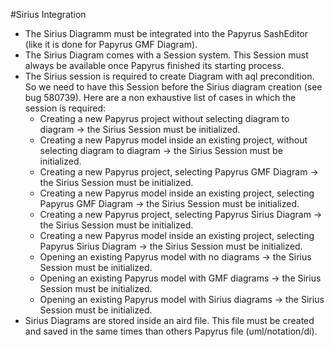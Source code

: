 #Sirius Integration
 * The Sirius Diagramm must be integrated into the Papyrus SashEditor (like it is done for Papyrus GMF Diagram).
 * The Sirius Diagram comes with a Session system. This Session must always be available once Papyrus finished its starting process.
 * The Sirius session is required to create Diagram with aql precondition. So we need to have this Session before the Sirius diagram creation (see bug 580739). Here are a non exhaustive list of cases in which the session is required:
      * Creating a new Papyrus project without selecting diagram to diagram -> the Sirius Session must be initialized.
      * Creating a new Papyrus model inside an existing project, without selecting diagram to diagram -> the Sirius Session must be initialized.
      * Creating a new Papyrus project, selecting Papyrus GMF Diagram -> the Sirius Session must be initialized.
      * Creating a new Papyrus model inside an existing project, selecting Papyrus GMF Diagram -> the Sirius Session must be initialized.
      * Creating a new Papyrus project, selecting Papyrus Sirius Diagram -> the Sirius Session must be initialized.
      * Creating a new Papyrus model inside an existing project, selecting Papyrus Sirius Diagram -> the Sirius Session must be initialized.
      * Opening an existing Papyrus model with no diagrams -> the Sirius Session must be initialized.
      * Opening an existing Papyrus model with GMF diagrams -> the Sirius Session must be initialized.
      * Opening an existing Papyrus model with Sirius diagrams -> the Sirius Session must be initialized.
 * Sirius Diagrams are stored inside an aird file. This file must be created and saved in the same times than others Papyrus file (uml/notation/di).
